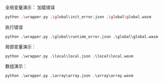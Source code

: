 

全局变量演示：
加载错误
```sh
python .\wrapper.py .\global\init_error.json .\global\global.wasm
```

执行错误
```
python .\wrapper.py .\global\runtime_error.json .\global\global.wasm
```

局部变量演示：
```
python .\wrapper.py .\local\local.json .\local\local.wasm
```

数组演示：
```
python .\wrapper.py .\array\array.json .\array\array.wasm
```